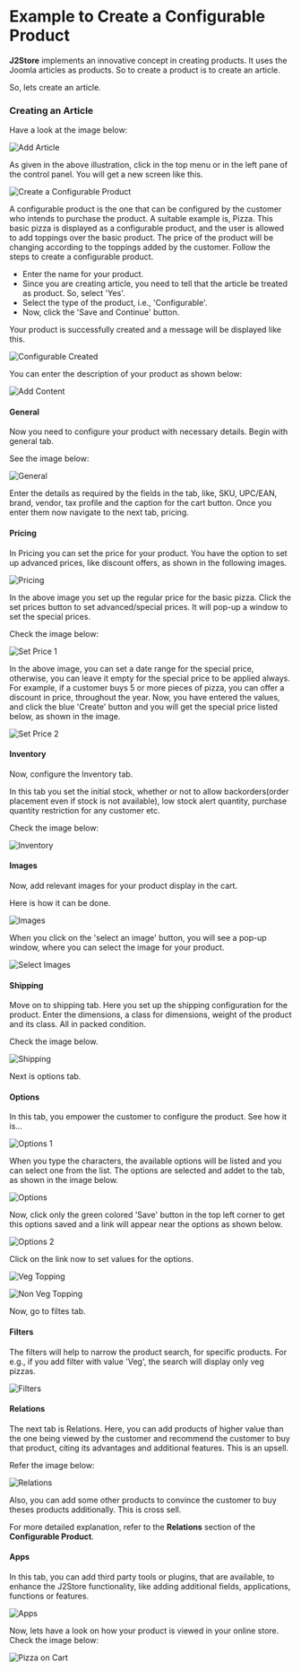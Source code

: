 # Example to Create a Configurable Product

**J2Store** implements an innovative concept in creating products. It uses the Joomla articles as products. So to create a product is to create an article.

So, lets create an article.

### Creating an Article

Have a look at the image below:

![Add Article](./assets/images/add_simple.png)

As given in the above illustration, click in the top menu or in the left pane of the control panel. You will get a new screen like this.

![Create a Configurable Product](./assets/images/conf_create_cart.png)

A configurable product is the one that can be configured by the customer who intends to purchase the product. A suitable example is, Pizza. This basic pizza is displayed as a configurable product, and the user is allowed to add toppings over the basic product. The price of the product will be changing according to the toppings added by the customer. Follow the steps to create a configurable product.

* Enter the name for your product. 
* Since you are creating article, you need to tell that the article be treated as product. So, select 'Yes'. 
* Select the type of the product, i.e., 'Configurable'.
* Now, click the 'Save and Continue' button.

Your product is successfully created and a message will be displayed like this.

![Configurable Created](./assets/images/conf_create_success.png)

You can enter the description of your product as shown below:

![Add Content](./assets/images/conf_add_content.png)

#### General
Now you need to configure your product with necessary details. Begin with general tab.

See the image below:

![General](./assets/images/conf_create_general.png)

Enter the details as required by the fields in the tab, like, SKU, UPC/EAN, brand, vendor, tax profile and the caption for the cart button. Once you enter them now navigate to the next tab, pricing.

#### Pricing
In Pricing you can set the price for your product. You have the option to set up advanced prices, like discount offers, as shown in the following images.

![Pricing](./assets/images/conf_create_pricing.png)

In the above image you set up the regular price for the basic pizza. Click the set prices button to set advanced/special prices. It will pop-up a window to set the special prices.

Check the image below:

![Set Price 1](./assets/images/conf_create_set_price.png)

In the above image, you can set a date range for the special price, otherwise, you can leave it empty for the special price to be applied always. For example, if a customer buys 5 or more pieces of pizza, you can offer a discount in price, throughout the year. Now, you have entered the values, and click the blue 'Create' button and you will get the special price listed below, as shown in the image.

![Set Price 2](./assets/images/conf_create_set_price_2.png)

#### Inventory

Now, configure the Inventory tab.

In this tab you set the initial stock, whether or not to allow backorders(order placement even if stock is not available), low stock alert quantity, purchase quantity restriction for any customer etc. 

Check the image below:

![Inventory](./assets/images/conf_create_inventory.png)

#### Images

Now, add relevant images for your product display in the cart. 

Here is how it can be done.

![Images](./assets/images/conf_create_images.png)

When you click on the 'select an image' button, you will see a pop-up window, where you can select the image for your product.

![Select Images](./assets/images/conf_create_image_select.png)

#### Shipping

Move on to shipping tab. Here you set up the shipping configuration for the product. Enter the dimensions, a class for dimensions, weight of the product and its class. All in packed condition.

Check the image below.

![Shipping](./assets/images/conf_create_shipping.png)

Next is options tab.

#### Options

In this tab, you empower the customer to configure the product. See how it is...

![Options 1](./assets/images/conf_create_options_tab.png)

When you type the characters, the available options will be listed and you can select one from the list. The options are selected and addet to the tab, as shown in the image below.

![Options](./assets/images/conf_create_options.png)

Now, click only the green colored 'Save' button in the top left corner to get this options saved and a link will appear near the options as shown below.

![Options 2](./assets/images/conf_create_options_set.png)

Click on the link now to set values for the options.

![Veg Topping](./assets/images/conf_create_option_set_veg.png)

![Non Veg Topping](./assets/images/conf_create_options_set_nonveg.png)

Now, go to filtes tab. 

#### Filters
The filters will help to narrow the product search, for specific products. For e.g., if you add filter with value 'Veg', the search will display only veg pizzas.

![Filters](./assets/images/conf_create_filters.png)

#### Relations

The next tab is Relations. Here, you can add products of higher value than the one being viewed by the customer and recommend the customer to buy that product, citing its advantages and additional features. This is an upsell.

Refer the image below:

![Relations](./assets/images/conf_create_relations.png)

Also, you can add some other products to convince the customer to buy theses products additionally. This is cross sell.

For more detailed explanation, refer to the **Relations** section of the **Configurable Product**.

#### Apps

In this tab, you can add third party tools or plugins, that are available, to enhance the J2Store functionality, like adding additional fields, applications, functions or features.

![Apps](./assets/images/conf_create_apps.png)

Now, lets have a look on how your product is viewed in your online store. Check the image below:

![Pizza on Cart](./assets/images/conf_pizza_on_cart.png)